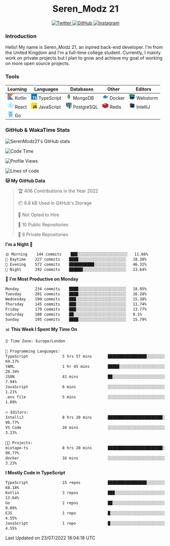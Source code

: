 <div align="center">
  <h1>Seren_Modz 21</h1>
  <a href="https://twitter.com/SerenModz21">
    <img alt="Twitter" src="https://img.shields.io/badge/twitter%20-%231DA1F2.svg?&style=for-the-badge&logo=Twitter&logoColor=white">
  </a>
  <a href="https://github.com/SerenModz21">
    <img alt="GitHub" src="https://img.shields.io/badge/github%20-%23121011.svg?&style=for-the-badge&logo=github&logoColor=white">
  </a>
  <a href="https://www.instagram.com/serenmodz21">
    <img alt="Instagram" src="https://img.shields.io/badge/instagram%20-%23E4405F.svg?&style=for-the-badge&logo=Instagram&logoColor=white">
  </a>
</div>

### Introduction

Hello! My name is Seren_Modz 21, an inpired back-end developer. I'm from the United Kingdom and I'm a full-time college student. Currently, I mainly work on private projects but I plan to grow and achieve my goal of working on more open source projects. 

### Tools

 **Learning**                                        | **Languages**                                               | **Databases**                                               | **Other**                                           | **Editors**                                                  
-----------------------------------------------------|-------------------------------------------------------------|-------------------------------------------------------------|-----------------------------------------------------|--------------------------------------------------------------
 <img width="19px" src="./assets/kotlin.svg"> Kotlin | <img width="19px" src="./assets/typescript.svg"> TypeScript | <img width="19px" src="./assets/mongodb.svg"> MongoDB       | <img width="19px" src="./assets/docker.svg"> Docker | <img width="19px" src="./assets/webstorm.svg"> Webstorm      
 <img width="19px" src="./assets/react.svg"> React   | <img width="19px" src="./assets/javascript.svg"> JavaScript | <img width="19px" src="./assets/postgresql.svg"> PostgreSQL | <img width="19px" src="./assets/redis.svg"> Redis   | <img width="19px" src="./assets/intellij-idea.svg"> IntelliJ
 <img width="19px" src="./assets/go.svg"> Go         |                                                             |                                                             |                                                     |                                                                                                               

### GitHub & WakaTime Stats

![SerenModz21's GitHub stats](https://github-readme-stats.vercel.app/api?username=SerenModz21&show_icons=true&theme=dark)

<!--START_SECTION:waka-->
![Code Time](http://img.shields.io/badge/Code%20Time-1%2C483%20hrs%203%20mins-blue)

![Profile Views](http://img.shields.io/badge/Profile%20Views-2-blue)

![Lines of code](https://img.shields.io/badge/From%20Hello%20World%20I%27ve%20Written-16%20Thousand%20lines%20of%20code-blue)

**🐱 My GitHub Data** 

> 🏆 406 Contributions in the Year 2022
 > 
> 📦 6.8 kB Used in GitHub's Storage 
 > 
> 🚫 Not Opted to Hire
 > 
> 📜 10 Public Repositories 
 > 
> 🔑 6 Private Repositories  
 > 
**I'm a Night 🦉** 

```text
🌞 Morning    144 commits    ███░░░░░░░░░░░░░░░░░░░░░░   11.66% 
🌆 Daytime    227 commits    ████░░░░░░░░░░░░░░░░░░░░░   18.38% 
🌃 Evening    572 commits    ███████████░░░░░░░░░░░░░░   46.32% 
🌙 Night      292 commits    ██████░░░░░░░░░░░░░░░░░░░   23.64%

```
📅 **I'm Most Productive on Monday** 

```text
Monday       234 commits    ████░░░░░░░░░░░░░░░░░░░░░   18.95% 
Tuesday      201 commits    ████░░░░░░░░░░░░░░░░░░░░░   16.28% 
Wednesday    190 commits    ███░░░░░░░░░░░░░░░░░░░░░░   15.38% 
Thursday     145 commits    ███░░░░░░░░░░░░░░░░░░░░░░   11.74% 
Friday       170 commits    ███░░░░░░░░░░░░░░░░░░░░░░   13.77% 
Saturday     100 commits    ██░░░░░░░░░░░░░░░░░░░░░░░   8.1% 
Sunday       195 commits    ████░░░░░░░░░░░░░░░░░░░░░   15.79%

```


📊 **This Week I Spent My Time On** 

```text
⌚︎ Time Zone: Europe/London

💬 Programming Languages: 
TypeScript               5 hrs 57 mins       █████████████████░░░░░░░░   69.17% 
YAML                     1 hr 45 mins        █████░░░░░░░░░░░░░░░░░░░░   20.34% 
JSON                     41 mins             ██░░░░░░░░░░░░░░░░░░░░░░░   7.94% 
JavaScript               6 mins              ░░░░░░░░░░░░░░░░░░░░░░░░░   1.21% 
.env file                5 mins              ░░░░░░░░░░░░░░░░░░░░░░░░░   1.09%

🔥 Editors: 
IntelliJ                 8 hrs 20 mins       ████████████████████████░   96.77% 
VS Code                  16 mins             ░░░░░░░░░░░░░░░░░░░░░░░░░   3.23%

🐱‍💻 Projects: 
mixtape-ts               8 hrs 20 mins       ████████████████████████░   96.77% 
docker                   16 mins             ░░░░░░░░░░░░░░░░░░░░░░░░░   3.23%

```

**I Mostly Code in TypeScript** 

```text
TypeScript               15 repos            █████████████████░░░░░░░░   68.18% 
Kotlin                   3 repos             ███░░░░░░░░░░░░░░░░░░░░░░   13.64% 
Go                       2 repos             ██░░░░░░░░░░░░░░░░░░░░░░░   9.09% 
EJS                      1 repo              █░░░░░░░░░░░░░░░░░░░░░░░░   4.55% 
JavaScript               1 repo              █░░░░░░░░░░░░░░░░░░░░░░░░   4.55%

```



 Last Updated on 23/07/2022 18:04:18 UTC
<!--END_SECTION:waka-->
